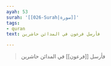 ```yaml
---
ayah: 53
surah: '[[026-Surah|سورة]]'
tags:
- quran
text: فأرسل فرعون في المدائن حاشرين

---
```

> فأرسل [[فرعون]] في المدائن حاشرين
